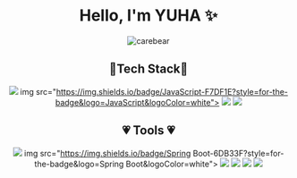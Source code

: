 

<div align="center">
 
# Hello, I'm YUHA ✨
 
![carebear](https://user-images.githubusercontent.com/99242822/204905667-dad11323-085f-4498-9f1c-fae4c3878509.gif)
  
 ## 🚀Tech Stack🚀
<img src="https://img.shields.io/badge/HTML5-E34F26?style=for-the-badge&logo=HTML5&logoColor=white"> img src="https://img.shields.io/badge/JavaScript-F7DF1E?style=for-the-badge&logo=JavaScript&logoColor=white"> <img src="https://img.shields.io/badge/CSS3-1572B6?style=for-the-badge&logo=CSS3&logoColor=white"> <img src="https://img.shields.io/badge/java-007396?style=for-the-badge&logo=java&logoColor=white"> 
 
 ## 💗 Tools 💗
 <img src="https://img.shields.io/badge/React-61DAFB?style=for-the-badge&logo=React&logoColor=white"> img src="https://img.shields.io/badge/Spring Boot-6DB33F?style=for-the-badge&logo=Spring Boot&logoColor=white"> <img src="https://img.shields.io/badge/Oracle-F80000?style=for-the-badge&logo=Oracle&logoColor=white"> <img src="https://img.shields.io/badge/Visual Studio Code-007ACC?style=for-the-badge&logo=Visual Studio Code&logoColor=white"> <img src="https://img.shields.io/badge/Eclipse IDE-2C2255?style=for-the-badge&logo=Eclipse IDE&logoColor=white"> <img src="https://img.shields.io/badge/Git-F05032?style=for-the-badge&logo=Git&logoColor=white">
 
 </div>




